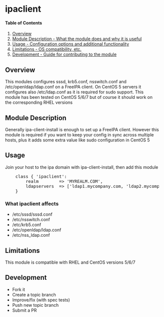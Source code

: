 # ipaclient

#### Table of Contents

1. [Overview](#overview)
2. [Module Description - What the module does and why it is useful](#module-description)
3. [Usage - Configuration options and additional functionality](#usage)
4. [Limitations - OS compatibility, etc.](#limitations)
5. [Development - Guide for contributing to the module](#development)

## Overview

This modules configures sssd, krb5.conf, nsswitch.conf and /etc/openldap/ldap.conf
on a FreeIPA client. On CentOS 5 servers it configures also /etc/ldap.conf as it 
is required for sudo support. This module has been tested on CentOS 5/6/7 but 
of course it should work on the corresponding RHEL versions

## Module Description

Generally ipa-client-install is enough to set up a FreeIPA client. However this
module is required if you want to keep your config in sync across multiple hosts, 
plus it adds some extra value like sudo configuration in CentOS 5

## Usage

Join your host to the ipa domain with ipa-client-install, then add this module

<pre>
    class { 'ipaclient':
        realm        => 'MYREALM.COM',
        ldapservers  => ['ldap1.mycompany.com, 'ldap2.mycompany.com'],
    }
</pre>

### What ipaclient affects

* /etc/sssd/sssd.conf
* /etc/nsswitch.conf
* /etc/krb5.conf
* /etc/openldap/ldap.conf
* /etc/nss_ldap.conf

## Limitations

This module is compatible with RHEL and CentOS versions 5/6/7

## Development

* Fork it
* Create a topic branch
* Improve/fix (with spec tests)
* Push new topic branch
* Submit a PR

